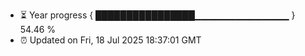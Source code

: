 - ⏳ Year progress { ████████████████▁▁▁▁▁▁▁▁▁▁▁▁▁▁ } 54.46 %
- ⏰ Updated on Fri, 18 Jul 2025 18:37:01 GMT

